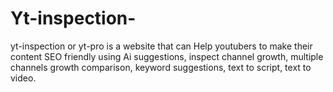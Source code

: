# Yt-inspection-

yt-inspection or yt-pro is a website that can Help youtubers to make their 
content SEO friendly using Ai suggestions, 
inspect channel growth, 
multiple channels growth comparison, 
keyword suggestions, 
text to script, 
text to video.
